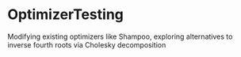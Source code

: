 # OptimizerTesting
Modifying existing optimizers like Shampoo, exploring alternatives to inverse fourth roots via Cholesky decomposition

